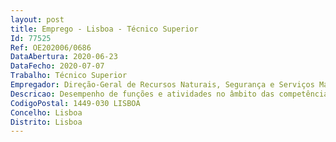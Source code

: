 ```yaml
--- 
layout: post
title: Emprego - Lisboa - Técnico Superior
Id: 77525
Ref: OE202006/0686
DataAbertura: 2020-06-23
DataFecho: 2020-07-07
Trabalho: Técnico Superior
Empregador: Direção-Geral de Recursos Naturais, Segurança e Serviços Marítimos
Descricao: Desempenho de funções e atividades no âmbito das competências definidas na alínea b) do ponto 2 do Despacho 1392 2013, de 16 de janeiro, republicado em anexo ao Despacho 7932 2014, de 6 de junho, publicado na 2.ª série do Diário da República n.º 115, de 18 de junho e no artigo 3.º da Portaria 394 2012, de 29 de novembro, no que se aplicar no âmbito de atuação da divisão de serviços.
CodigoPostal: 1449-030 LISBOA
Concelho: Lisboa
Distrito: Lisboa
--- 
```

